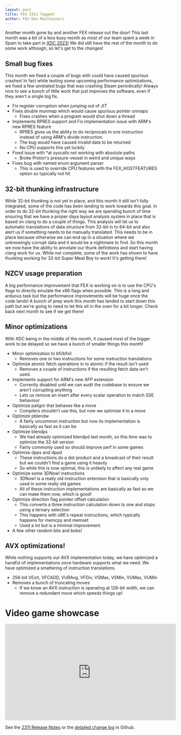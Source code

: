 ```yaml
---
layout: post
title: FEX 2311 Tagged!
author: FEX-Emu Maintainers
---
```


Another month gone by and another FEX release out the door! This last month was a bit of a less busy month as most of our team spent a week in Spain
to take part in [XDC 2023!](https://indico.freedesktop.org/event/4/) We did still have the rest of the month to do some work although, so let's get
to the changes!

## Small bug fixes
This month we fixed a couple of bugs with could have caused spurious crashes! In fact while testing some upcoming performance optimizations, we fixed
a few unrelated bugs that was crashing Steam periodically! Always nice to see a bunch of little work that just improves the software, even if they
aren't a single big fix.

- Fix register corruption when jumping out of JIT
- Fixes double munmap which would cause spurious pointer unmaps
  - Fixes crashes when a program would shut down a thread
- Implements RPRES support and Fix implementation issue with ARM's new RPRES feature
  - RPRES gives us the ability to do reciprocals in one instruction instead of using ARM's divide instruction.
  - The bug would have caused invalid data to be returned
  - No CPU supports this yet luckily
- Fixed issue with *at syscalls not working with absolute paths
  - Broke Proton's pressure-vessel in weird and unique ways
- Fixes bug with named enum argument parser
  - This is used to override CPU features with the FEX_HOSTFEATURES option so typically not hit

## 32-bit thunking infrastructure
While 32-bit thunking is not yet in place, and this month it still isn't fully integrated, some of the code has been landing to work towards this
goal. In order to do 32-bit thunking the right way we are spending bunch of time ensuring that we have a proper daya layout analysis system in place
that is based on clang to do a couple of things. This analysis will let us to automatic translations of data structure from 32-bit in to 64-bit and
also alert us if something needs to be manually translated. This needs to be in place because otherwise we can end up in a situation where we
unknowingly corrupt data and it would be a nightmare to find. So this month we now have the ability to annotate our thunk definitions and start having
clang work for us. While not complete, some of the work has shown to have thunking working for 32-bit Super Meat Boy to work! It's getting there!

## NZCV usage preparation
A big performance improvement that FEX is working on is to use the CPU's flags to directly emulate the x86 flags when possible. This is a long and
arduous task but the performance improvements will be huge once the code lands! A bunch of prep work this month has landed to start down this path but
we're going to need to let this sit in the oven for a bit longer. Check back next month to see if we get there!

## Minor optimizations
With XDC being in the middle of the month, it caused most of the bigger work to be delayed so we have a bunch of smaller things this month!

- Minor optimization to bfi/bfxil
  - Removes one or two instructions for some instruction translations
- Optimize atomic fetch operations in to atomic if the result isn't used
  - Removes a couple of instructions if the resulting fetch data isn't used.
- Implements support for ARM's new AFP extension
  - Currently disabled until we can audit the codebase to ensure we aren't corrupting anything
  - Lets us remove an insert after every scalar operation to match SSE behaviour
- Optimize palignr that behaves like a move
  - Compilers shouldn't use this, but now we optimize it to a move
- Optimize pblendw
  - A fairly uncommon instruction but now its implementation is basically as fast as it can be
- Optimize blendps
  - We had already optimized blendpd last month, so this time was to optimize the 32-bit version
  - Fairly commonly used so should improve perf in some games
- Optimize dpps and dppd
  - These instructions do a dot product and a broadcast of their result but we couldn't find a game using it heavily
  - So while this is now optimal, this is unlikely to affect any real game
- Optimize some 3DNow! instructions
  - 3DNow! is a really old instruction extension that is basically only used in some really old games
  - All of these instruction implementations are basically as fast as we can make them now, which is good!
- Optimize direction flag pointer offset calculation
  - This converts a three instruction calculation down to one and stops using a ternary selection
  - This happens with x86's repeat instructions, which typically happens for memcpy and memset
  - Used a lot but is a minimal improvement.
- A few other random bits and bobs!

## AVX optimizations!
While nothing supports our AVX implementation today, we have optimized a handful of implementations once hardware supports what we need. We have
optimized a smattering of instruction translations.
- 256-bit VExtr, VFCADD, VURAvg, VFDiv, VSMax, VSMin, VUMax, VUMin
- Removes a bunch of truncating moves
  - If we know an AVX instruction is operating at 128-bit width, we can remove a redundant move which speeds things up!

# Video game showcase
<iframe width="560" height="315" src="https://www.youtube-nocookie.com/embed/2l2SN7kCCnE" title="YouTube video player" frameborder="0" allow="accelerometer; autoplay; clipboard-write; encrypted-media; gyroscope; picture-in-picture; web-share" allowfullscreen></iframe>

See the [2311 Release Notes](https://github.com/FEX-Emu/FEX/releases/tag/FEX-2311) or the [detailed change log](https://github.com/FEX-Emu/FEX/compare/FEX-2310...FEX-2311) in Github.
